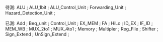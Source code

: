 待測:
ALU ;
ALU_1bit ;
ALU_Control_Unit ;
Forwarding_Unit ;
Hazard_Detection_Unit ;

已測:
Add ;
Beq_unit ;
Control_Unit ;
EX_MEM ;
FA ;
HiLo ;
ID_EX ;
IF_ID ;
MEM_WB ;
MUX_2to1 ;
MUX_4to1 ;
Memory ;
Multipler ;
Reg_File ;
Shifter ;
Sign_Extend ;
UnSign_Extend ;
